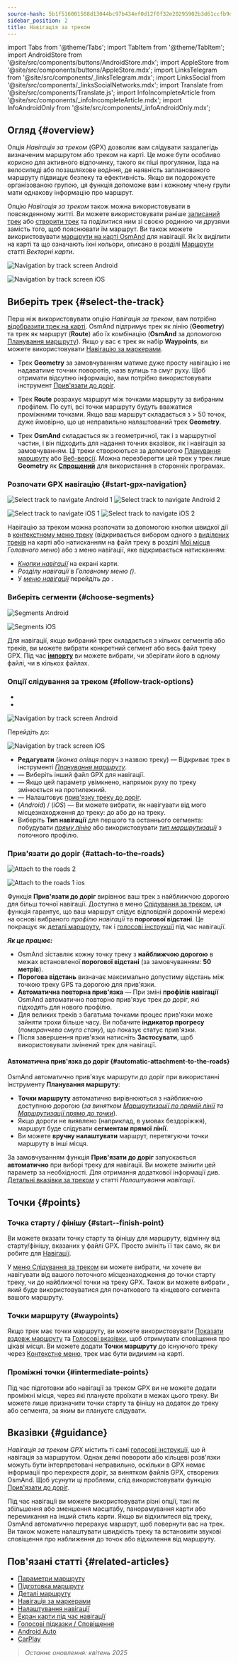 ```yaml
---
source-hash: 5b1f516001588d13044bc97b434ef0d12f0f32e20295902b3d61ccfb9d49d0f5
sidebar_position: 2
title: Навігація за треком
---
```

import Tabs from '@theme/Tabs';
import TabItem from '@theme/TabItem';
import AndroidStore from '@site/src/components/buttons/AndroidStore.mdx';
import AppleStore from '@site/src/components/buttons/AppleStore.mdx';
import LinksTelegram from '@site/src/components/_linksTelegram.mdx';
import LinksSocial from '@site/src/components/_linksSocialNetworks.mdx';
import Translate from '@site/src/components/Translate.js';
import InfoIncompleteArticle from '@site/src/components/_infoIncompleteArticle.mdx';
import InfoAndroidOnly from '@site/src/components/_infoAndroidOnly.mdx';



## Огляд {#overview}

Опція *Навігація за треком* (GPX) дозволяє вам слідувати заздалегідь визначеним маршрутом або треком на карті. Це може бути особливо корисно для активного відпочинку, такого як піші прогулянки, їзда на велосипеді або позашляхове водіння, де наявність запланованого маршруту підвищує безпеку та ефективність. Якщо ви подорожуєте організованою групою, ця функція допоможе вам і кожному члену групи мати однакову інформацію про маршрут.

Опцію *Навігація за треком* також можна використовувати в повсякденному житті. Ви можете використовувати раніше [записаний трек](../../plugins/trip-recording.md) або [створити трек](../../personal/tracks/manage-tracks.md#create-a-track) та поділитися ним зі своєю родиною чи друзями замість того, щоб пояснювати їм маршрут. Ви також можете використовувати [маршрути на карті OsmAnd](../../../../blog/routes/) для навігації. Як їх виділити на карті та що означають їхні кольори, описано в розділі [Маршрути](../../map/vector-maps.md#routes) статті *Векторні карти*.

<Tabs groupId="operating-systems" queryString="operating-systems">

<TabItem value="android" label="Android">

![Navigation by track screen Android](@site/static/img/navigation/gpx/navigation_gpx_android.png)

</TabItem>

<TabItem value="ios" label="iOS">

![Navigation by track screen iOS](@site/static/img/navigation/gpx/navigation_gpx_ios.png)

</TabItem>

</Tabs>


## Виберіть трек {#select-the-track}

Перш ніж використовувати опцію *Навігація за треком*, вам потрібно [відобразити трек на карті](../../map/tracks/index.md#display-tracks-on-the-map). OsmAnd підтримує трек як лінію (**Geometry**) та трек як маршрут (**Route**) або їх комбінацію (**OsmAnd** за допомогою [Планування маршруту](../../plan-route/create-route.md)). Якщо у вас є трек як набір **Waypoints**, ви можете використовувати [Навігацію за маркерами](./markers-navigation.md).


- Трек **Geometry** за замовчуванням матиме дуже просту навігацію і не надаватиме точних поворотів, назв вулиць та смуг руху. Щоб отримати відсутню інформацію, вам потрібно використовувати інструмент [Прив'язати до доріг](#attach-to-the-roads).

- Трек **Route** розрахує маршрут між точками маршруту за вибраним профілем. По суті, всі точки маршруту будуть вважатися проміжними точками. Якщо ваш маршрут складається з > 50 точок, дуже ймовірно, що це неправильно налаштований трек **Geometry**.

- Трек **OsmAnd** складається як з геометричної, так і з маршрутної частин, і він підходить для надання точних вказівок, як і навігація за замовчуванням. Ці треки створюються за допомогою [Планування маршруту](../../plan-route/create-route.md) або [Веб-версії](../../web/index.md). Можна перезберегти цей трек у трек лише **Geometry** як [**Спрощений**](../../plan-route/create-route.md#save-route) для використання в сторонніх програмах.


### Розпочати GPX навігацію {#start-gpx-navigation}

<Tabs groupId="operating-systems" queryString="operating-systems">

<TabItem value="android" label="Android">

![Select track to navigate Android 1](@site/static/img/navigation/gpx/follow_track_andr_1.png) ![Select track to navigate Android 2](@site/static/img/navigation/gpx/follow_track_andr_2.png)

</TabItem>

<TabItem value="ios" label="iOS">

![Select track to navigate iOS 1](@site/static/img/navigation/gpx/follow_track_ios_1.png) ![Select track to navigate iOS 2](@site/static/img/navigation/gpx/follow_track_ios_2.png)

</TabItem>

</Tabs>

Навігацію за треком можна розпочати за допомогою кнопки швидкої дії в [контекстному меню треку](../../map/tracks/track-context-menu.md#add-waypoint-to-a-track) (відкривається вибором одного з [виділених треків](./route-navigation.md#history-of-previous-routes) на карті або натисканням на файл треку в розділі [Мої місця](../../personal/myplaces.md) *Головного меню*) або з меню навігації, яке відкривається натисканням:

- [*Кнопки навігації*](../../widgets/map-buttons.md#directions) на екрані карти.
- *Розділу навігації* в *Головному меню* *(<Translate android="true" ids="shared_string_menu,shared_string_navigation"/>)*.
- У [*меню навігації*](./route-navigation.md#navigation-menu) перейдіть до *<Translate android="true" ids="shared_string_settings,follow_track"/>*.

### Виберіть сегменти {#choose-segments}

<Tabs groupId="operating-systems" queryString="operating-systems">

<TabItem value="android" label="Android">

![Segments Android](@site/static/img/navigation/gpx/segments_andr.png)

</TabItem>

<TabItem value="ios" label="iOS">

![Segments iOS](@site/static/img/navigation/gpx/segments_ios.png)

</TabItem>

</Tabs>

Для навігації, якщо вибраний трек складається з кількох сегментів або треків, ви можете вибрати конкретний сегмент або весь файл треку GPX. Під час **[імпорту](../../personal/tracks/manage-tracks.md#import)** ви можете вибрати, чи зберігати його в одному файлі, чи в кількох файлах.


### Опції слідування за треком {#follow-track-options}

<Tabs groupId="operating-systems" queryString="operating-systems">

<TabItem value="android" label="Android">

- *<Translate android="true" ids="shared_string_navigation,shared_string_settings,follow_track"/>*
- *<Translate android="true" ids="help_article_map_track_context_menu_name,shared_string_options,follow_track"/>*

![Navigation by track screen Android](@site/static/img/navigation/gpx/follow_the_track_5-1_andr.png)

</TabItem>

<TabItem value="ios" label="iOS">

Перейдіть до: *<Translate ios="true" ids="shared_string_navigation,shared_string_settings,follow_track"/>*


![Navigation by track screen iOS](@site/static/img/navigation/gpx/follow_the_track_4-1_ios.png)

</TabItem>

</Tabs>

- **Редагувати** (*іконка олівця* поруч з назвою треку) — Відкриває трек в інструменті [*Планування маршруту*](../../plan-route/create-route.md).
- **<Translate android="true" ids="select_another_track"/>** — Виберіть інший файл GPX для навігації.
- **<Translate android="true" ids="gpx_option_reverse_route"/>** — Якщо цей параметр увімкнено, напрямок руху по треку змінюється на протилежний.
- **<Translate android="true" ids="attach_to_the_roads"/>** — Налаштовує [прив'язку треку до доріг](#attach-to-the-roads).
- **<Translate android="true" ids="pass_whole_track_descr"/>** (*Android*) / **<Translate ios="true" ids="point_to_navigate"/>** (*iOS*) — Ви можете вибрати, як навігувати від мого місцезнаходження до треку:
до *<Translate android="true" ids="start_of_the_track"/>* або до *<Translate android="true" ids="nearest_point"/>* на треку.
- Виберіть **Тип навігації** для першого та останнього сегмента: побудувати [*пряму лінію*](../routing/straight-line-routing.md) або використовувати [*тип маршрутизації*](../routing/osmand-routing.md#routing-types) з поточного профілю.


### Прив'язати до доріг {#attach-to-the-roads}

<Tabs groupId="operating-systems" queryString="operating-systems">

<TabItem value="android" label="Android">

![Attach to the roads 2](@site/static/img/navigation/gpx/attach_roads_gpx_andr_2.png)

</TabItem>

<TabItem value="ios" label="iOS">

![Attach to the roads 1 ios](@site/static/img/navigation/gpx/attach_to_the_roads_ios.png)

</TabItem>

</Tabs>

Функція **Прив'язати до доріг** вирівнює ваш трек з найближчою дорогою для більш точної навігації. Доступна в меню [Слідування за треком](#follow-track-options), ця функція гарантує, що ваш маршрут слідує відповідній дорожній мережі на основі вибраного *профілю навігації* та **порогової відстані**. Це покращує як [деталі маршруту](../setup/route-details.md), так і [голосові інструкції](#guidance) під час навігації.

***Як це працює:***

- OsmAnd зіставляє кожну точку треку з **найближчою дорогою** в межах встановленої **порогової відстані** (за замовчуванням: **50 метрів**).
- **Порогова відстань** визначає максимально допустиму відстань між точкою треку GPS та дорогою для прив'язки.
- **Автоматична повторна прив'язка** — При зміні **профілів навігації** OsmAnd автоматично повторно прив'язує трек до доріг, які підходять для нового профілю.
- Для великих треків з багатьма точками процес прив'язки може зайняти трохи більше часу. Ви побачите **індикатор прогресу** (*помаранчева смуга стану*), що показує статус прив'язки.
- Після завершення прив'язки натисніть **Застосувати**, щоб використовувати змінений трек для навігації.

#### Автоматична прив'язка до доріг {#automatic-attachment-to-the-roads}

OsmAnd автоматично прив'язує маршрути до доріг при використанні інструменту **Планування маршруту**:

- **Точки маршруту** автоматично вирівнюються з найближчою доступною дорогою (*за винятком [Маршрутизації по прямій лінії](../../navigation/routing/straight-line-routing.md) та [Маршрутизації прямо до точки](../../navigation/routing/direct-to-point-routing.md)*).
- Якщо дороги не виявлено (наприклад, в умовах бездоріжжя), маршрут буде слідувати **сегментам прямої лінії**.
- Ви можете **вручну налаштувати** маршрут, перетягуючи точки маршруту в інші місця.

За замовчуванням функція **Прив'язати до доріг** запускається **автоматично** при виборі треку для навігації. Ви можете змінити цей параметр за необхідності. Для отримання додаткової інформації див. [Детальні вказівки за треком](../guidance/navigation-settings.md#detailed-track-guidance) у статті *Налаштування навігації*.


## Точки {#points}

### Точка старту / фінішу {#start--finish-point}

Ви можете вказати точку старту та фінішу для маршруту, відмінну від старту/фінішу, вказаних у файлі GPX. Просто змініть її так само, як ви робите для [Навігації](../setup/route-navigation.md#select-starting-point).

У [меню Слідування за треком](#follow-track-options) ви можете вибрати, чи хочете ви навігувати від вашого поточного місцезнаходження до точки старту треку, чи до найближчої точки на треку GPX. Також ви можете вибрати [<Translate android="true" ids="nav_type_hint"/>](../routing/osmand-routing.md#routing-types), який буде використовуватися для початкового та кінцевого сегмента вашого маршруту.

### Точки маршруту {#waypoints}

Якщо трек має точки маршруту, ви можете використовувати [Показати вздовж маршруту](../guidance/map-during-navigation.md#show-points-along-the-route) та [Голосові вказівки](../guidance/voice-navigation.md#voice-settings), щоб отримувати сповіщення про цікаві місця. Ви можете додати **Точки маршруту** до існуючого треку через [Контекстне меню](../../map/map-context-menu.md#-add--edit-track-waypoint--add--edit-track-waypoint), трек має бути видимим на карті.

### Проміжні точки {#intermediate-points}

Під час підготовки або навігації за треком GPX ви не можете додати проміжні місця, через які плануєте проїхати в межах цього треку. Ви можете лише призначити точки старту та фінішу на додаток до треку або сегмента, за яким ви плануєте слідувати.

## Вказівки {#guidance}

*Навігація за треком GPX* містить ті самі [голосові інструкції](../guidance/voice-navigation.md), що й навігація за маршрутом. Однак деякі повороти або кільцеві розв'язки можуть бути інтерпретовані неправильно, оскільки в GPX немає інформації про перехрестя доріг, за винятком файлів GPX, створених OsmAnd. Щоб усунути ці проблеми, слід використовувати функцію [Прив'язати до доріг](#attach-to-the-roads).

Під час навігації ви можете використовувати різні опції, такі як збільшення або зменшення масштабу, панорамування карти або перемикання на інший стиль карти. Якщо ви відхилитеся від треку, OsmAnd автоматично перерахує маршрут, щоб повернути вас на трек. Ви також можете налаштувати швидкість треку та встановити звукові сповіщення про наближення до точок або відхилення від маршруту.


## Пов'язані статті {#related-articles}

- [Параметри маршруту](../routing/osmand-routing.md#routing-types)
- [Підготовка маршруту](./route-navigation.md)
- [Деталі маршруту](./route-details.md)
- [Навігація за маркерами](./markers-navigation.md)
- [Налаштування навігації](../guidance/navigation-settings.md)
- [Екран карти під час навігації](../guidance/map-during-navigation.md)
- [Голосові підказки / Сповіщення](../guidance/voice-navigation.md)
- [Android Auto](../auto-car.md)
- [CarPlay](../car-play.md)

> *Останнє оновлення: квітень 2025*